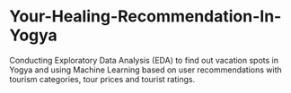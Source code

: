 # Your-Healing-Recommendation-In-Yogya
Conducting Exploratory Data Analysis (EDA) to find out vacation spots in Yogya and using Machine Learning based on user recommendations with tourism categories, tour prices and tourist ratings.
